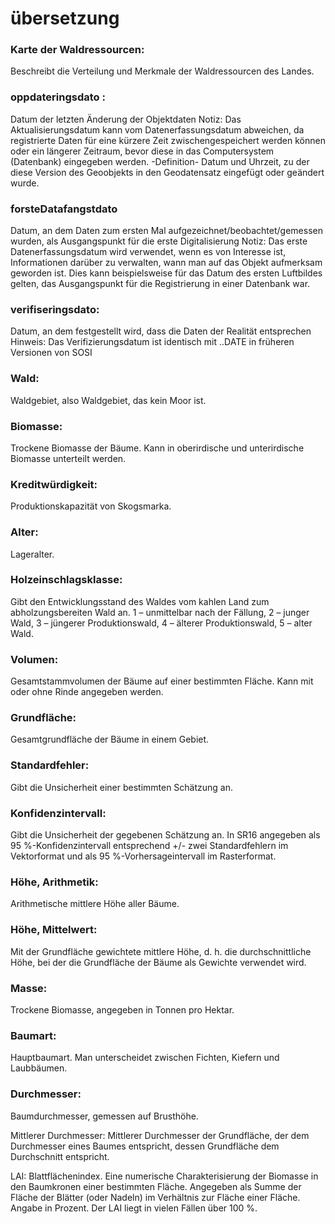 # übersetzung
### Karte der Waldressourcen:
Beschreibt die Verteilung und Merkmale der Waldressourcen des Landes.

### oppdateringsdato : 
Datum der letzten Änderung der Objektdaten
Notiz:
Das Aktualisierungsdatum kann vom Datenerfassungsdatum abweichen, da registrierte Daten für eine kürzere Zeit zwischengespeichert werden können
oder ein längerer Zeitraum, bevor diese in das Computersystem (Datenbank) eingegeben werden.
-Definition-
Datum und Uhrzeit, zu der diese Version des Geoobjekts in den Geodatensatz eingefügt oder geändert wurde.

### forsteDatafangstdato
Datum, an dem Daten zum ersten Mal aufgezeichnet/beobachtet/gemessen wurden, als Ausgangspunkt für die erste Digitalisierung
Notiz:
Das erste Datenerfassungsdatum wird verwendet, wenn es von Interesse ist, Informationen darüber zu verwalten, wann man auf das Objekt aufmerksam geworden ist.
Dies kann beispielsweise für das Datum des ersten Luftbildes gelten, das Ausgangspunkt für die Registrierung in einer Datenbank war.
### verifiseringsdato:
Datum, an dem festgestellt wird, dass die Daten der Realität entsprechen
Hinweis: Das Verifizierungsdatum ist identisch mit ..DATE in früheren Versionen von SOSI

### Wald: 
Waldgebiet, also Waldgebiet, das kein Moor ist.

### Biomasse: 
Trockene Biomasse der Bäume. Kann in oberirdische und unterirdische Biomasse unterteilt werden.

### Kreditwürdigkeit:
Produktionskapazität von Skogsmarka.

### Alter:
Lageralter.

### Holzeinschlagsklasse:
Gibt den Entwicklungsstand des Waldes vom kahlen Land zum abholzungsbereiten Wald an.
1 – unmittelbar nach der Fällung,
2 – junger Wald,
3 – jüngerer Produktionswald,
4 – älterer Produktionswald,
5 – alter Wald.
### Volumen:
Gesamtstammvolumen der Bäume auf einer bestimmten Fläche. Kann mit oder ohne Rinde angegeben werden.

### Grundfläche:
Gesamtgrundfläche der Bäume in einem Gebiet.

### Standardfehler:
Gibt die Unsicherheit einer bestimmten Schätzung an.

### Konfidenzintervall:
Gibt die Unsicherheit der gegebenen Schätzung an.
In SR16 angegeben als 95 %-Konfidenzintervall entsprechend +/- zwei Standardfehlern im Vektorformat und als 95 %-Vorhersageintervall im Rasterformat.

### Höhe, Arithmetik:
Arithmetische mittlere Höhe aller Bäume.

### Höhe, Mittelwert:
Mit der Grundfläche gewichtete mittlere Höhe,
d. h. die durchschnittliche Höhe, bei der die Grundfläche der Bäume als Gewichte verwendet wird.

### Masse: 
Trockene Biomasse, angegeben in Tonnen pro Hektar.

### Baumart:
Hauptbaumart. Man unterscheidet zwischen Fichten, Kiefern und Laubbäumen.

### Durchmesser: 
Baumdurchmesser, gemessen auf Brusthöhe.

Mittlerer Durchmesser: Mittlerer Durchmesser der Grundfläche, der dem Durchmesser eines Baumes entspricht, dessen Grundfläche dem Durchschnitt entspricht.

LAI: Blattflächenindex. Eine numerische Charakterisierung der Biomasse in den Baumkronen einer bestimmten Fläche. Angegeben als Summe der Fläche der Blätter (oder Nadeln) im Verhältnis zur Fläche einer Fläche. Angabe in Prozent. Der LAI liegt in vielen Fällen über 100 %.
​
